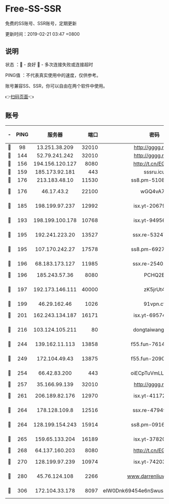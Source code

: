 # Free-SS-SSR

免费的SS账号、SSR账号，定期更新

更新时间：2019-02-21 03:47 +0800

## 说明

状态     ：🙂 - 良好 🙁 - 多次连接失败或连接超时

PING值   ：不代表真实使用中的速度，仅供参考。

账号兼容SS、SSR，你可以自由在两个软件中使用。

👉[扫码页面](https://liesauer.github.io/free-ss-ssr.github.io/)👈

## 账号

|-|PING|服务器|端口|密码|加密方式|区域|
|:----:|:----:|:-----:|-----:|:----:|:----:|:----:|
|🙂|98|13.251.38.209|32010|http://gggg.rocks|chacha20|SG|
|🙂|144|52.79.241.242|32010|http://gggg.rocks|chacha20|KR|
|🙂|156|194.156.120.127|8080|http://t.cn/EGJIyrl|rc4-md5|RU|
|🙂|159|185.173.92.181|443|sssru.icu|rc4-md5|RU|
|🙂|176|213.183.48.10|11530|ss8.pm-51089820|rc4-md5|RU|
|🙂|176|46.17.43.2|22100|wGQ4vA7D|aes-256-gcm|RU|
|🙂|185|198.199.97.237|12992|isx.yt-20679076|aes-256-cfb|US|
|🙂|193|198.199.100.178|10768|isx.yt-94956112|aes-256-cfb|US|
|🙂|195|192.241.223.20|13527|ssx.re-53247060|aes-256-cfb|US|
|🙂|195|107.170.242.27|17578|ss8.pm-69276184|aes-256-cfb|US|
|🙂|196|68.183.173.127|11985|ssx.re-25401129|aes-256-cfb|US|
|🙂|196|185.243.57.36|8080|PCHQ2E|rc4-md5|US|
|🙂|197|192.173.146.111|40000|zK5jrUt4|chacha20-ietf-poly1305|US|
|🙂|199|46.29.162.46|1026|91vpn.cf|rc4-md5|RU|
|🙂|201|162.243.134.187|16171|isx.yt-69574996|aes-256-cfb|US|
|🙂|216|103.124.105.211|80|dongtaiwang.com|aes-256-cfb|US|
|🙂|244|139.162.11.113|13858|f55.fun-76142283|aes-256-cfb|SG|
|🙂|249|172.104.49.43|13875|f55.fun-20902073|aes-256-cfb|SG|
|🙂|254|66.42.83.200|443|oiECpTuVmLLxk4Ts|aes-256-cfb|US|
|🙂|257|35.166.99.139|32010|http://gggg.rocks|chacha20|US|
|🙂|261|206.189.82.176|12970|isx.yt-41172883|aes-256-cfb|SG|
|🙂|264|178.128.109.8|12516|ssx.re-47949672|aes-256-cfb|SG|
|🙂|264|128.199.154.243|15914|ss8.pm-09160539|aes-256-cfb|SG|
|🙂|265|159.65.133.204|16189|isx.yt-37820855|aes-256-cfb|SG|
|🙂|268|64.137.160.203|8080|http://t.cn/EGJIyrl|rc4-md5|CA|
|🙂|270|128.199.97.239|10974|isx.yt-74203101|aes-256-cfb|SG|
|🙂|280|45.76.124.108|2266|www.darrenliuwei.com|aes-256-cfb|AU|
|🙂|306|172.104.33.178|8097|eIW0Dnk69454e6nSwuspv9DmS201tQ0D|aes-256-cfb|SG|
